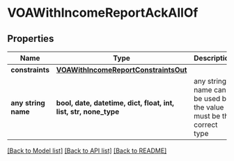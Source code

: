 # VOAWithIncomeReportAckAllOf


## Properties
Name | Type | Description | Notes
------------ | ------------- | ------------- | -------------
**constraints** | [**VOAWithIncomeReportConstraintsOut**](VOAWithIncomeReportConstraintsOut.md) |  | [optional] 
**any string name** | **bool, date, datetime, dict, float, int, list, str, none_type** | any string name can be used but the value must be the correct type | [optional]

[[Back to Model list]](../README.md#documentation-for-models) [[Back to API list]](../README.md#documentation-for-api-endpoints) [[Back to README]](../README.md)


